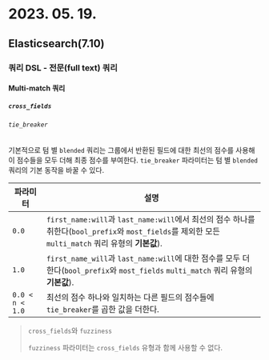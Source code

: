 # 2023. 05. 19.

## Elasticsearch(7.10)

### 쿼리 DSL - 전문(full text) 쿼리

#### Multi-match 쿼리

##### `cross_fields`

###### `tie_breaker`

기본적으로 텀 별 `blended` 쿼리는 그룹에서 반환된 필드에 대한 최선의 점수를 사용해 이 점수들을 모두 더해 최종 점수를 부여한다. `tie_breaker` 파라미터는 텀 별 `blended` 쿼리의 기본 동작을 바꿀 수 있다.

| 파라미터        | 설명                                                         |
| --------------- | ------------------------------------------------------------ |
| `0.0`           | `first_name:will`과 `last_name:will`에서 최선의 점수 하나를 취한다(`bool_prefix`와 `most_fields`를 제외한 모든 `multi_match` 쿼리 유형의 **기본값**). |
| `1.0`           | `first_name_will`과 `last_name:will`에 대한 점수를 모두 더한다(`bool_prefix`와 `most_fields` `multi_match` 쿼리 유형의 **기본값**). |
| `0.0 < n < 1.0` | 최선의 점수 하나와 일치하는 다른 필드의 점수들에 `tie_breaker`를 곱한 값을 더한다. |

> `cross_fields`와 `fuzziness`
>
> `fuzziness` 파라미터는 `cross_fields` 유형과 함께 사용할 수 없다.

